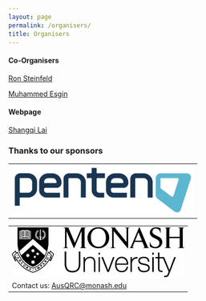 ```yaml
---
layout: page
permalink: /organisers/
title: Organisers
---
```


#### **Co-Organisers**
[Ron Steinfeld](https://research.monash.edu/en/persons/ron-steinfeld)

[Muhammed Esgin](https://mfesgin.github.io)

#### **Webpage**
[Shangqi Lai](https://shangqimonash.github.io)

### Thanks to our sponsors
<table style="width:100%; border:none">
  <tr>
    <td style="text-align:center;border:none"><img src="/assets/img/sponsor.png" height="100"></td>
  </tr>
</table>

<table style="width:100%; border:none">
  <tr>
    <td style="text-align:center;border:none"><img src="/assets/img/monash.png" height="100"></td>
  </tr>
  <tr>
    <td style="text-align:left;border:none">Contact us: <a href="mailto:AusQRC@monash.edu">AusQRC@monash.edu</a></td>
  </tr>
</table>





